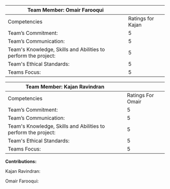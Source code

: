 | **Team Member: Omair Farooqui**                                |                   |
|----------------------------------------------------------------|-------------------|
| Competencies                                                   | Ratings for Kajan |
| Team’s Commitment:                                             | 5                 |
| Team’s Communication:                                          | 5                 |
| Team's Knowledge, Skills and Abilities to perform the project: | 5                 |
| Team's Ethical Standards:                                      | 5                 |
| Teams Focus:                                                   | 5                 |

| **Team Member: Kajan Ravindran**                               |                   |
|----------------------------------------------------------------|-------------------|
| Competencies                                                   | Ratings For Omair |
| Team’s Commitment:                                             | 5                 |
| Team’s Communication:                                          | 5                 |
| Team's Knowledge, Skills and Abilities to perform the project: | 5                 |
| Team's Ethical Standards:                                      | 5                 |
| Teams Focus:                                                   | 5                 |

**Contributions:**

Kajan Ravindran:

Omair Farooqui:
